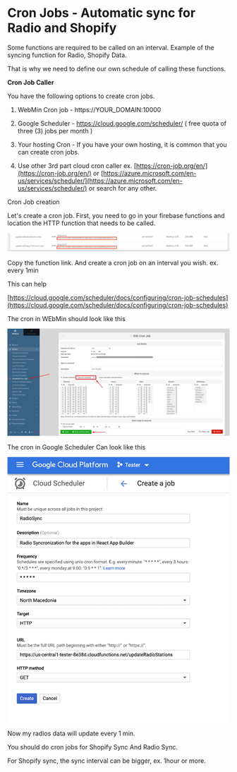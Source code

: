 # Cron Jobs - Automatic sync for Radio and Shopify

Some functions are required to be called on an interval. Example of the syncing function for Radio, Shopify Data. 

That is why we need to define our own schedule of calling these functions.

**Cron Job Caller**

You have the following options to create cron jobs. 

1. WebMin Cron job - https://YOUR\_DOMAIN:10000

2. Google Scheduler - https://cloud.google.com/scheduler/ \( free quota of three \(3\) jobs per month \) 

3. Your hosting Cron - If you have your own hosting, it is common that you can create cron jobs.

4. Use other 3rd part cloud cron caller ex. [https://cron-job.org/en/](https://cron-job.org/en/) or [https://azure.microsoft.com/en-us/services/scheduler/](https://azure.microsoft.com/en-us/services/scheduler/) or search for any other. 

Cron Job creation

Let's create a cron job. First, you need to go in your firebase functions and location the HTTP function that needs to be called.

![](../.gitbook/assets/screenshot%20%281%29.png)

Copy the function link. And create a cron job on an interval you wish. ex. every 1min

This can help

[https://cloud.google.com/scheduler/docs/configuring/cron-job-schedules](https://cloud.google.com/scheduler/docs/configuring/cron-job-schedules)

The cron in WEbMin should look like this

![](../.gitbook/assets/screenshot%20%282%29.png)

The cron in Google Scheduler Can look like this

![](../.gitbook/assets/screenshot%20%284%29.png)

Now my radios data will update every 1 min. 

You should do cron jobs for Shopify Sync And Radio Sync. 

For Shopify sync, the sync interval can be bigger, ex. 1hour or more.

